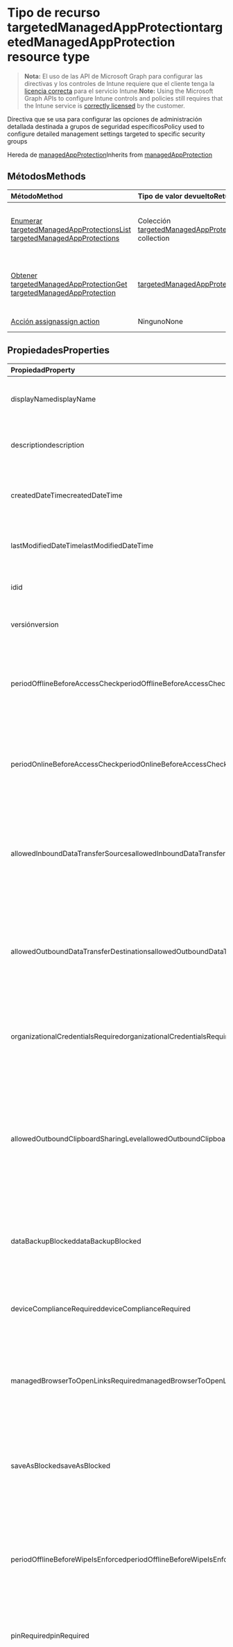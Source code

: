 # <a name="targetedmanagedappprotection-resource-type"></a><span data-ttu-id="cedd8-101">Tipo de recurso targetedManagedAppProtection</span><span class="sxs-lookup"><span data-stu-id="cedd8-101">targetedManagedAppProtection resource type</span></span>

> <span data-ttu-id="cedd8-102">**Nota:** El uso de las API de Microsoft Graph para configurar las directivas y los controles de Intune requiere que el cliente tenga la [licencia correcta](https://go.microsoft.com/fwlink/?linkid=839381) para el servicio Intune.</span><span class="sxs-lookup"><span data-stu-id="cedd8-102">**Note:** Using the Microsoft Graph APIs to configure Intune controls and policies still requires that the Intune service is [correctly licensed](https://go.microsoft.com/fwlink/?linkid=839381) by the customer.</span></span>

<span data-ttu-id="cedd8-103">Directiva que se usa para configurar las opciones de administración detallada destinada a grupos de seguridad específicos</span><span class="sxs-lookup"><span data-stu-id="cedd8-103">Policy used to configure detailed management settings targeted to specific security groups</span></span>

<span data-ttu-id="cedd8-104">Hereda de [managedAppProtection](../resources/intune_mam_managedappprotection.md)</span><span class="sxs-lookup"><span data-stu-id="cedd8-104">Inherits from [managedAppProtection](../resources/intune_mam_managedappprotection.md)</span></span>

## <a name="methods"></a><span data-ttu-id="cedd8-105">Métodos</span><span class="sxs-lookup"><span data-stu-id="cedd8-105">Methods</span></span>
|<span data-ttu-id="cedd8-106">Método</span><span class="sxs-lookup"><span data-stu-id="cedd8-106">Method</span></span>|<span data-ttu-id="cedd8-107">Tipo de valor devuelto</span><span class="sxs-lookup"><span data-stu-id="cedd8-107">Return Type</span></span>|<span data-ttu-id="cedd8-108">Descripción</span><span class="sxs-lookup"><span data-stu-id="cedd8-108">Description</span></span>|
|:---|:---|:---|
|[<span data-ttu-id="cedd8-109">Enumerar targetedManagedAppProtections</span><span class="sxs-lookup"><span data-stu-id="cedd8-109">List targetedManagedAppProtections</span></span>](../api/intune_mam_targetedmanagedappprotection_list.md)|<span data-ttu-id="cedd8-110">Colección [targetedManagedAppProtection](../resources/intune_mam_targetedmanagedappprotection.md)</span><span class="sxs-lookup"><span data-stu-id="cedd8-110">[targetedManagedAppProtection](../resources/intune_mam_targetedmanagedappprotection.md) collection</span></span>|<span data-ttu-id="cedd8-111">Enumere las propiedades y los relaciones de los objetos [targetedManagedAppProtection](../resources/intune_mam_targetedmanagedappprotection.md).</span><span class="sxs-lookup"><span data-stu-id="cedd8-111">List properties and relationships of the [targetedManagedAppProtection](../resources/intune_mam_targetedmanagedappprotection.md) objects.</span></span>|
|[<span data-ttu-id="cedd8-112">Obtener targetedManagedAppProtection</span><span class="sxs-lookup"><span data-stu-id="cedd8-112">Get targetedManagedAppProtection</span></span>](../api/intune_mam_targetedmanagedappprotection_get.md)|[<span data-ttu-id="cedd8-113">targetedManagedAppProtection</span><span class="sxs-lookup"><span data-stu-id="cedd8-113">targetedManagedAppProtection</span></span>](../resources/intune_mam_targetedmanagedappprotection.md)|<span data-ttu-id="cedd8-114">Lea las propiedades y las relaciones del objeto [targetedManagedAppProtection](../resources/intune_mam_targetedmanagedappprotection.md).</span><span class="sxs-lookup"><span data-stu-id="cedd8-114">Read properties and relationships of [plannerProgressTaskBoardTaskFormat](../resources/intune_mam_targetedmanagedappprotection.md) object.</span></span>|
|[<span data-ttu-id="cedd8-115">Acción assign</span><span class="sxs-lookup"><span data-stu-id="cedd8-115">assign action</span></span>](../api/intune_mam_targetedmanagedappprotection_assign.md)|<span data-ttu-id="cedd8-116">Ninguno</span><span class="sxs-lookup"><span data-stu-id="cedd8-116">None</span></span>|<span data-ttu-id="cedd8-117">Todavía no documentado</span><span class="sxs-lookup"><span data-stu-id="cedd8-117">Not yet documented</span></span>|

## <a name="properties"></a><span data-ttu-id="cedd8-118">Propiedades</span><span class="sxs-lookup"><span data-stu-id="cedd8-118">Properties</span></span>
|<span data-ttu-id="cedd8-119">Propiedad</span><span class="sxs-lookup"><span data-stu-id="cedd8-119">Property</span></span>|<span data-ttu-id="cedd8-120">Tipo</span><span class="sxs-lookup"><span data-stu-id="cedd8-120">Type</span></span>|<span data-ttu-id="cedd8-121">Descripción</span><span class="sxs-lookup"><span data-stu-id="cedd8-121">Description</span></span>|
|:---|:---|:---|
|<span data-ttu-id="cedd8-122">displayName</span><span class="sxs-lookup"><span data-stu-id="cedd8-122">displayName</span></span>|<span data-ttu-id="cedd8-123">Cadena</span><span class="sxs-lookup"><span data-stu-id="cedd8-123">String</span></span>|<span data-ttu-id="cedd8-124">Nombre para mostrar de la directiva.</span><span class="sxs-lookup"><span data-stu-id="cedd8-124">Policy display name.</span></span> <span data-ttu-id="cedd8-125">Heredado de [managedAppPolicy](../resources/intune_mam_managedapppolicy.md)</span><span class="sxs-lookup"><span data-stu-id="cedd8-125">Inherited from [managedAppPolicy](../resources/intune_mam_managedapppolicy.md)</span></span>|
|<span data-ttu-id="cedd8-126">description</span><span class="sxs-lookup"><span data-stu-id="cedd8-126">description</span></span>|<span data-ttu-id="cedd8-127">Cadena</span><span class="sxs-lookup"><span data-stu-id="cedd8-127">String</span></span>|<span data-ttu-id="cedd8-128">La descripción de la directiva.</span><span class="sxs-lookup"><span data-stu-id="cedd8-128">The policy's description.</span></span> <span data-ttu-id="cedd8-129">Heredado de [managedAppPolicy](../resources/intune_mam_managedapppolicy.md)</span><span class="sxs-lookup"><span data-stu-id="cedd8-129">Inherited from [managedAppPolicy](../resources/intune_mam_managedapppolicy.md)</span></span>|
|<span data-ttu-id="cedd8-130">createdDateTime</span><span class="sxs-lookup"><span data-stu-id="cedd8-130">createdDateTime</span></span>|<span data-ttu-id="cedd8-131">DateTimeOffset</span><span class="sxs-lookup"><span data-stu-id="cedd8-131">DateTimeOffset</span></span>|<span data-ttu-id="cedd8-132">La fecha y la hora de creación de la directiva.</span><span class="sxs-lookup"><span data-stu-id="cedd8-132">The date and time when the page was created.</span></span> <span data-ttu-id="cedd8-133">Heredado de [managedAppPolicy](../resources/intune_mam_managedapppolicy.md)</span><span class="sxs-lookup"><span data-stu-id="cedd8-133">Inherited from [managedAppPolicy](../resources/intune_mam_managedapppolicy.md)</span></span>|
|<span data-ttu-id="cedd8-134">lastModifiedDateTime</span><span class="sxs-lookup"><span data-stu-id="cedd8-134">lastModifiedDateTime</span></span>|<span data-ttu-id="cedd8-135">DateTimeOffset</span><span class="sxs-lookup"><span data-stu-id="cedd8-135">DateTimeOffset</span></span>|<span data-ttu-id="cedd8-136">Última vez que se modificó la directiva.</span><span class="sxs-lookup"><span data-stu-id="cedd8-136">Last time the policy was modified.</span></span> <span data-ttu-id="cedd8-137">Heredado de [managedAppPolicy](../resources/intune_mam_managedapppolicy.md)</span><span class="sxs-lookup"><span data-stu-id="cedd8-137">Inherited from [managedAppPolicy](../resources/intune_mam_managedapppolicy.md)</span></span>|
|<span data-ttu-id="cedd8-138">id</span><span class="sxs-lookup"><span data-stu-id="cedd8-138">id</span></span>|<span data-ttu-id="cedd8-139">Cadena</span><span class="sxs-lookup"><span data-stu-id="cedd8-139">String</span></span>|<span data-ttu-id="cedd8-140">Clave de la entidad.</span><span class="sxs-lookup"><span data-stu-id="cedd8-140">Key of the setting.</span></span> <span data-ttu-id="cedd8-141">Heredado de [managedAppPolicy](../resources/intune_mam_managedapppolicy.md)</span><span class="sxs-lookup"><span data-stu-id="cedd8-141">Inherited from [managedAppPolicy](../resources/intune_mam_managedapppolicy.md)</span></span>|
|<span data-ttu-id="cedd8-142">versión</span><span class="sxs-lookup"><span data-stu-id="cedd8-142">version</span></span>|<span data-ttu-id="cedd8-143">Cadena</span><span class="sxs-lookup"><span data-stu-id="cedd8-143">String</span></span>|<span data-ttu-id="cedd8-144">Versión de la entidad.</span><span class="sxs-lookup"><span data-stu-id="cedd8-144">Version of the entity.</span></span> <span data-ttu-id="cedd8-145">Heredado de [managedAppPolicy](../resources/intune_mam_managedapppolicy.md)</span><span class="sxs-lookup"><span data-stu-id="cedd8-145">Inherited from [managedAppPolicy](../resources/intune_mam_managedapppolicy.md)</span></span>|
|<span data-ttu-id="cedd8-146">periodOfflineBeforeAccessCheck</span><span class="sxs-lookup"><span data-stu-id="cedd8-146">periodOfflineBeforeAccessCheck</span></span>|<span data-ttu-id="cedd8-147">Duración</span><span class="sxs-lookup"><span data-stu-id="cedd8-147">Duration</span></span>|<span data-ttu-id="cedd8-148">El período tras el cual se comprueba el acceso cuando el dispositivo no está conectado a Internet.</span><span class="sxs-lookup"><span data-stu-id="cedd8-148">The period after which access is checked when the device is not connected to the internet.</span></span> <span data-ttu-id="cedd8-149">Heredado de [managedAppProtection](../resources/intune_mam_managedappprotection.md)</span><span class="sxs-lookup"><span data-stu-id="cedd8-149">Inherited from [managedAppProtection](../resources/intune_mam_managedappprotection.md)</span></span>|
|<span data-ttu-id="cedd8-150">periodOnlineBeforeAccessCheck</span><span class="sxs-lookup"><span data-stu-id="cedd8-150">periodOnlineBeforeAccessCheck</span></span>|<span data-ttu-id="cedd8-151">Duración</span><span class="sxs-lookup"><span data-stu-id="cedd8-151">Duration</span></span>|<span data-ttu-id="cedd8-152">El período tras el cual se comprueba el acceso cuando el dispositivo está conectado a Internet.</span><span class="sxs-lookup"><span data-stu-id="cedd8-152">The period after which access is checked when the device is connected to the internet.</span></span> <span data-ttu-id="cedd8-153">Heredado de [managedAppProtection](../resources/intune_mam_managedappprotection.md)</span><span class="sxs-lookup"><span data-stu-id="cedd8-153">Inherited from [managedAppProtection](../resources/intune_mam_managedappprotection.md)</span></span>|
|<span data-ttu-id="cedd8-154">allowedInboundDataTransferSources</span><span class="sxs-lookup"><span data-stu-id="cedd8-154">allowedInboundDataTransferSources</span></span>|<span data-ttu-id="cedd8-155">Cadena</span><span class="sxs-lookup"><span data-stu-id="cedd8-155">String</span></span>|<span data-ttu-id="cedd8-156">Orígenes desde los que permite la transferencia de datos.</span><span class="sxs-lookup"><span data-stu-id="cedd8-156">Sources from which data is allowed to be transferred.</span></span> <span data-ttu-id="cedd8-157">Heredado de [managedAppProtection](../resources/intune_mam_managedappprotection.md). Los valores posibles son: `allApps`, `managedApps` y `none`.</span><span class="sxs-lookup"><span data-stu-id="cedd8-157">Inherited from [managedAppProtection](../resources/intune_mam_managedappprotection.md) Possible values are: `allApps`, `managedApps`, `none`.</span></span>|
|<span data-ttu-id="cedd8-158">allowedOutboundDataTransferDestinations</span><span class="sxs-lookup"><span data-stu-id="cedd8-158">allowedOutboundDataTransferDestinations</span></span>|<span data-ttu-id="cedd8-159">Cadena</span><span class="sxs-lookup"><span data-stu-id="cedd8-159">String</span></span>|<span data-ttu-id="cedd8-160">Destinos a los que permite la transferencia de datos.</span><span class="sxs-lookup"><span data-stu-id="cedd8-160">Destinations to which data is allowed to be transferred.</span></span> <span data-ttu-id="cedd8-161">Heredado de [managedAppProtection](../resources/intune_mam_managedappprotection.md). Los valores posibles son: `allApps`, `managedApps` y `none`.</span><span class="sxs-lookup"><span data-stu-id="cedd8-161">Inherited from [managedAppProtection](../resources/intune_mam_managedappprotection.md) Possible values are: `allApps`, `managedApps`, `none`.</span></span>|
|<span data-ttu-id="cedd8-162">organizationalCredentialsRequired</span><span class="sxs-lookup"><span data-stu-id="cedd8-162">organizationalCredentialsRequired</span></span>|<span data-ttu-id="cedd8-163">Booleano</span><span class="sxs-lookup"><span data-stu-id="cedd8-163">Boolean</span></span>|<span data-ttu-id="cedd8-164">Indica si son necesarias las credenciales de la organización para usar la aplicación.</span><span class="sxs-lookup"><span data-stu-id="cedd8-164">Indicates whether organizational credentials are required for app use.</span></span> <span data-ttu-id="cedd8-165">Heredado de [managedAppProtection](../resources/intune_mam_managedappprotection.md)</span><span class="sxs-lookup"><span data-stu-id="cedd8-165">Inherited from [managedAppProtection](../resources/intune_mam_managedappprotection.md)</span></span>|
|<span data-ttu-id="cedd8-166">allowedOutboundClipboardSharingLevel</span><span class="sxs-lookup"><span data-stu-id="cedd8-166">allowedOutboundClipboardSharingLevel</span></span>|<span data-ttu-id="cedd8-167">Cadena</span><span class="sxs-lookup"><span data-stu-id="cedd8-167">String</span></span>|<span data-ttu-id="cedd8-168">El nivel al que puede compartirse el Portapapeles entre aplicaciones en el dispositivo administrado.</span><span class="sxs-lookup"><span data-stu-id="cedd8-168">The level to which the clipboard may be shared between apps on the managed device.</span></span> <span data-ttu-id="cedd8-169">Heredado de [managedAppProtection](../resources/intune_mam_managedappprotection.md). Los valores posibles son: `allApps`, `managedAppsWithPasteIn`, `managedApps` y `blocked`.</span><span class="sxs-lookup"><span data-stu-id="cedd8-169">Inherited from [managedAppProtection](../resources/intune_mam_managedappprotection.md) Possible values are: `allApps`, `managedAppsWithPasteIn`, `managedApps`, `blocked`.</span></span>|
|<span data-ttu-id="cedd8-170">dataBackupBlocked</span><span class="sxs-lookup"><span data-stu-id="cedd8-170">dataBackupBlocked</span></span>|<span data-ttu-id="cedd8-171">Booleano</span><span class="sxs-lookup"><span data-stu-id="cedd8-171">Boolean</span></span>|<span data-ttu-id="cedd8-172">Indica si se bloquea la copia de seguridad de los datos de la aplicación administrada.</span><span class="sxs-lookup"><span data-stu-id="cedd8-172">Indicates whether the backup of a managed app's data is blocked.</span></span> <span data-ttu-id="cedd8-173">Heredado de [managedAppProtection](../resources/intune_mam_managedappprotection.md)</span><span class="sxs-lookup"><span data-stu-id="cedd8-173">Inherited from [managedAppProtection](../resources/intune_mam_managedappprotection.md)</span></span>|
|<span data-ttu-id="cedd8-174">deviceComplianceRequired</span><span class="sxs-lookup"><span data-stu-id="cedd8-174">deviceComplianceRequired</span></span>|<span data-ttu-id="cedd8-175">Booleano</span><span class="sxs-lookup"><span data-stu-id="cedd8-175">Boolean</span></span>|<span data-ttu-id="cedd8-176">Indica si se requiere el cumplimiento del dispositivo.</span><span class="sxs-lookup"><span data-stu-id="cedd8-176">Indicates whether device compliance is required.</span></span> <span data-ttu-id="cedd8-177">Heredado de [managedAppProtection](../resources/intune_mam_managedappprotection.md)</span><span class="sxs-lookup"><span data-stu-id="cedd8-177">Inherited from [managedAppProtection](../resources/intune_mam_managedappprotection.md)</span></span>|
|<span data-ttu-id="cedd8-178">managedBrowserToOpenLinksRequired</span><span class="sxs-lookup"><span data-stu-id="cedd8-178">managedBrowserToOpenLinksRequired</span></span>|<span data-ttu-id="cedd8-179">Booleano</span><span class="sxs-lookup"><span data-stu-id="cedd8-179">Boolean</span></span>|<span data-ttu-id="cedd8-180">Indica si se deberían abrir los vínculos de Internet en la aplicación del explorador administrado.</span><span class="sxs-lookup"><span data-stu-id="cedd8-180">Indicates whether internet links should be opened in the managed browser app.</span></span> <span data-ttu-id="cedd8-181">Heredado de [managedAppProtection](../resources/intune_mam_managedappprotection.md)</span><span class="sxs-lookup"><span data-stu-id="cedd8-181">Inherited from [managedAppProtection](../resources/intune_mam_managedappprotection.md)</span></span>|
|<span data-ttu-id="cedd8-182">saveAsBlocked</span><span class="sxs-lookup"><span data-stu-id="cedd8-182">saveAsBlocked</span></span>|<span data-ttu-id="cedd8-183">Booleano</span><span class="sxs-lookup"><span data-stu-id="cedd8-183">Boolean</span></span>|<span data-ttu-id="cedd8-184">Indica si los usuarios pueden usar el elemento de menú "Guardar como" para guardar una copia de los archivos protegidos.</span><span class="sxs-lookup"><span data-stu-id="cedd8-184">Indicates whether users may use the "Save As" menu item to save a copy of protected files.</span></span> <span data-ttu-id="cedd8-185">Heredado de [managedAppProtection](../resources/intune_mam_managedappprotection.md)</span><span class="sxs-lookup"><span data-stu-id="cedd8-185">Inherited from [managedAppProtection](../resources/intune_mam_managedappprotection.md)</span></span>|
|<span data-ttu-id="cedd8-186">periodOfflineBeforeWipeIsEnforced</span><span class="sxs-lookup"><span data-stu-id="cedd8-186">periodOfflineBeforeWipeIsEnforced</span></span>|<span data-ttu-id="cedd8-187">Duración</span><span class="sxs-lookup"><span data-stu-id="cedd8-187">Duration</span></span>|<span data-ttu-id="cedd8-188">La cantidad de tiempo que una aplicación puede estar desconectada de Internet antes de que se borren los datos administrados.</span><span class="sxs-lookup"><span data-stu-id="cedd8-188">The amount of time an app is allowed to remain disconnected from the internet before all managed data it is wiped.</span></span> <span data-ttu-id="cedd8-189">Heredado de [managedAppProtection](../resources/intune_mam_managedappprotection.md)</span><span class="sxs-lookup"><span data-stu-id="cedd8-189">Inherited from [managedAppProtection](../resources/intune_mam_managedappprotection.md)</span></span>|
|<span data-ttu-id="cedd8-190">pinRequired</span><span class="sxs-lookup"><span data-stu-id="cedd8-190">pinRequired</span></span>|<span data-ttu-id="cedd8-191">Booleano</span><span class="sxs-lookup"><span data-stu-id="cedd8-191">Boolean</span></span>|<span data-ttu-id="cedd8-192">Indica si se requiere un PIN de nivel de aplicación.</span><span class="sxs-lookup"><span data-stu-id="cedd8-192">Indicates whether an app-level pin is required.</span></span> <span data-ttu-id="cedd8-193">Heredado de [managedAppProtection](../resources/intune_mam_managedappprotection.md)</span><span class="sxs-lookup"><span data-stu-id="cedd8-193">Inherited from [managedAppProtection](../resources/intune_mam_managedappprotection.md)</span></span>|
|<span data-ttu-id="cedd8-194">maximumPinRetries</span><span class="sxs-lookup"><span data-stu-id="cedd8-194">maximumPinRetries</span></span>|<span data-ttu-id="cedd8-195">Int32</span><span class="sxs-lookup"><span data-stu-id="cedd8-195">Int32</span></span>|<span data-ttu-id="cedd8-196">Número máximo de intentos de reintento de PIN incorrecto antes de que se borre la aplicación administrada.</span><span class="sxs-lookup"><span data-stu-id="cedd8-196">Maximum number of incorrect pin retry attempts before the managed app is wiped.</span></span> <span data-ttu-id="cedd8-197">Heredado de [managedAppProtection](../resources/intune_mam_managedappprotection.md)</span><span class="sxs-lookup"><span data-stu-id="cedd8-197">Inherited from [managedAppProtection](../resources/intune_mam_managedappprotection.md)</span></span>|
|<span data-ttu-id="cedd8-198">simplePinBlocked</span><span class="sxs-lookup"><span data-stu-id="cedd8-198">simplePinBlocked</span></span>|<span data-ttu-id="cedd8-199">Booleano</span><span class="sxs-lookup"><span data-stu-id="cedd8-199">Boolean</span></span>|<span data-ttu-id="cedd8-200">Indica si simplePin está bloqueado.</span><span class="sxs-lookup"><span data-stu-id="cedd8-200">Indicates whether simplePin is blocked.</span></span> <span data-ttu-id="cedd8-201">Heredado de [managedAppProtection](../resources/intune_mam_managedappprotection.md)</span><span class="sxs-lookup"><span data-stu-id="cedd8-201">Inherited from [managedAppProtection](../resources/intune_mam_managedappprotection.md)</span></span>|
|<span data-ttu-id="cedd8-202">minimumPinLength</span><span class="sxs-lookup"><span data-stu-id="cedd8-202">minimumPinLength</span></span>|<span data-ttu-id="cedd8-203">Int32</span><span class="sxs-lookup"><span data-stu-id="cedd8-203">Int32</span></span>|<span data-ttu-id="cedd8-204">Longitud mínima de PIN necesaria para un PIN de nivel de aplicación si PinRequired se establece en True. Heredado de [managedAppProtection](../resources/intune_mam_managedappprotection.md)</span><span class="sxs-lookup"><span data-stu-id="cedd8-204">Minimum pin length required for an app-level pin if PinRequired is set to True Inherited from [managedAppProtection](../resources/intune_mam_managedappprotection.md)</span></span>|
|<span data-ttu-id="cedd8-205">pinCharacterSet</span><span class="sxs-lookup"><span data-stu-id="cedd8-205">pinCharacterSet</span></span>|<span data-ttu-id="cedd8-206">Cadena</span><span class="sxs-lookup"><span data-stu-id="cedd8-206">String</span></span>|<span data-ttu-id="cedd8-207">Conjunto de caracteres que se puede usar para un PIN de nivel de aplicación si PinRequired se establece en True.</span><span class="sxs-lookup"><span data-stu-id="cedd8-207">Character set which may be used for an app-level pin if PinRequired is set to True.</span></span> <span data-ttu-id="cedd8-208">Heredado de [managedAppProtection](../resources/intune_mam_managedappprotection.md). Los valores posibles son: `numeric` y `alphanumericAndSymbol`.</span><span class="sxs-lookup"><span data-stu-id="cedd8-208">Inherited from [managedAppProtection](../resources/intune_mam_managedappprotection.md) Possible values are: `numeric`, `alphanumericAndSymbol`.</span></span>|
|<span data-ttu-id="cedd8-209">periodBeforePinReset</span><span class="sxs-lookup"><span data-stu-id="cedd8-209">periodBeforePinReset</span></span>|<span data-ttu-id="cedd8-210">Duración</span><span class="sxs-lookup"><span data-stu-id="cedd8-210">Duration</span></span>|<span data-ttu-id="cedd8-211">TimePeriod antes de que se deba restablecer el PIN de todos los niveles si PinRequired se establece en True.</span><span class="sxs-lookup"><span data-stu-id="cedd8-211">TimePeriod before the all-level pin must be reset if PinRequired is set to True.</span></span> <span data-ttu-id="cedd8-212">Heredado de [managedAppProtection](../resources/intune_mam_managedappprotection.md)</span><span class="sxs-lookup"><span data-stu-id="cedd8-212">Inherited from [managedAppProtection](../resources/intune_mam_managedappprotection.md)</span></span>|
|<span data-ttu-id="cedd8-213">allowedDataStorageLocations</span><span class="sxs-lookup"><span data-stu-id="cedd8-213">allowedDataStorageLocations</span></span>|<span data-ttu-id="cedd8-214">Colección de cadenas</span><span class="sxs-lookup"><span data-stu-id="cedd8-214">String collection</span></span>|<span data-ttu-id="cedd8-215">Ubicaciones de almacenamiento de datos en las que un usuario puede almacenar datos administrados.</span><span class="sxs-lookup"><span data-stu-id="cedd8-215">Data storage locations where a user may store managed data.</span></span> <span data-ttu-id="cedd8-216">Heredado de [managedAppProtection](../resources/intune_mam_managedappprotection.md)</span><span class="sxs-lookup"><span data-stu-id="cedd8-216">Inherited from [managedAppProtection](../resources/intune_mam_managedappprotection.md)</span></span>|
|<span data-ttu-id="cedd8-217">contactSyncBlocked</span><span class="sxs-lookup"><span data-stu-id="cedd8-217">contactSyncBlocked</span></span>|<span data-ttu-id="cedd8-218">Booleano</span><span class="sxs-lookup"><span data-stu-id="cedd8-218">Boolean</span></span>|<span data-ttu-id="cedd8-219">Indica si se pueden sincronizar los contactos en el dispositivo del usuario.</span><span class="sxs-lookup"><span data-stu-id="cedd8-219">Indicates whether contacts can be synced to the user's device.</span></span> <span data-ttu-id="cedd8-220">Heredado de [managedAppProtection](../resources/intune_mam_managedappprotection.md)</span><span class="sxs-lookup"><span data-stu-id="cedd8-220">Inherited from [managedAppProtection](../resources/intune_mam_managedappprotection.md)</span></span>|
|<span data-ttu-id="cedd8-221">printBlocked</span><span class="sxs-lookup"><span data-stu-id="cedd8-221">printBlocked</span></span>|<span data-ttu-id="cedd8-222">Booleano</span><span class="sxs-lookup"><span data-stu-id="cedd8-222">Boolean</span></span>|<span data-ttu-id="cedd8-223">Indica si se puede imprimir desde las aplicaciones administradas.</span><span class="sxs-lookup"><span data-stu-id="cedd8-223">Indicates whether printing is allowed from managed apps.</span></span> <span data-ttu-id="cedd8-224">Heredado de [managedAppProtection](../resources/intune_mam_managedappprotection.md)</span><span class="sxs-lookup"><span data-stu-id="cedd8-224">Inherited from [managedAppProtection](../resources/intune_mam_managedappprotection.md)</span></span>|
|<span data-ttu-id="cedd8-225">fingerprintBlocked</span><span class="sxs-lookup"><span data-stu-id="cedd8-225">fingerprintBlocked</span></span>|<span data-ttu-id="cedd8-226">Booleano</span><span class="sxs-lookup"><span data-stu-id="cedd8-226">Boolean</span></span>|<span data-ttu-id="cedd8-227">Indica si se permite el uso del lector de huella digital en lugar de un PIN si PinRequired se establece en True.</span><span class="sxs-lookup"><span data-stu-id="cedd8-227">Indicates whether use of the fingerprint reader is allowed in place of a pin if PinRequired is set to True.</span></span> <span data-ttu-id="cedd8-228">Heredado de [managedAppProtection](../resources/intune_mam_managedappprotection.md)</span><span class="sxs-lookup"><span data-stu-id="cedd8-228">Inherited from [managedAppProtection](../resources/intune_mam_managedappprotection.md)</span></span>|
|<span data-ttu-id="cedd8-229">disableAppPinIfDevicePinIsSet</span><span class="sxs-lookup"><span data-stu-id="cedd8-229">disableAppPinIfDevicePinIsSet</span></span>|<span data-ttu-id="cedd8-230">Booleano</span><span class="sxs-lookup"><span data-stu-id="cedd8-230">Boolean</span></span>|<span data-ttu-id="cedd8-231">Indica si es necesario el uso del PIN de la aplicación si se establece el PIN del dispositivo.</span><span class="sxs-lookup"><span data-stu-id="cedd8-231">Indicates whether use of the app pin is required if the device pin is set.</span></span> <span data-ttu-id="cedd8-232">Heredado de [managedAppProtection](../resources/intune_mam_managedappprotection.md)</span><span class="sxs-lookup"><span data-stu-id="cedd8-232">Inherited from [managedAppProtection](../resources/intune_mam_managedappprotection.md)</span></span>|
|<span data-ttu-id="cedd8-233">minimumRequiredOsVersion</span><span class="sxs-lookup"><span data-stu-id="cedd8-233">minimumRequiredOsVersion</span></span>|<span data-ttu-id="cedd8-234">Cadena</span><span class="sxs-lookup"><span data-stu-id="cedd8-234">String</span></span>|<span data-ttu-id="cedd8-235">Las versiones anteriores a la versión especificada impedirán que la aplicación administrada obtenga acceso a los datos de la compañía.</span><span class="sxs-lookup"><span data-stu-id="cedd8-235">Versions less than the specified version will block the managed app from accessing company data.</span></span> <span data-ttu-id="cedd8-236">Heredado de [managedAppProtection](../resources/intune_mam_managedappprotection.md)</span><span class="sxs-lookup"><span data-stu-id="cedd8-236">Inherited from [managedAppProtection](../resources/intune_mam_managedappprotection.md)</span></span>|
|<span data-ttu-id="cedd8-237">minimumWarningOsVersion</span><span class="sxs-lookup"><span data-stu-id="cedd8-237">minimumWarningOsVersion</span></span>|<span data-ttu-id="cedd8-238">Cadena</span><span class="sxs-lookup"><span data-stu-id="cedd8-238">String</span></span>|<span data-ttu-id="cedd8-239">Las versiones anteriores a la versión especificada provocarán un mensaje de advertencia en la aplicación administrada que intenta obtener acceso a los datos de la compañía.</span><span class="sxs-lookup"><span data-stu-id="cedd8-239">Versions less than the specified version will result in warning message on the managed app from accessing company data.</span></span> <span data-ttu-id="cedd8-240">Heredado de [managedAppProtection](../resources/intune_mam_managedappprotection.md)</span><span class="sxs-lookup"><span data-stu-id="cedd8-240">Inherited from [managedAppProtection](../resources/intune_mam_managedappprotection.md)</span></span>|
|<span data-ttu-id="cedd8-241">minimumRequiredAppVersion</span><span class="sxs-lookup"><span data-stu-id="cedd8-241">minimumRequiredAppVersion</span></span>|<span data-ttu-id="cedd8-242">Cadena</span><span class="sxs-lookup"><span data-stu-id="cedd8-242">String</span></span>|<span data-ttu-id="cedd8-243">Las versiones anteriores a la versión especificada impedirán que la aplicación administrada obtenga acceso a los datos de la compañía.</span><span class="sxs-lookup"><span data-stu-id="cedd8-243">Versions less than the specified version will block the managed app from accessing company data.</span></span> <span data-ttu-id="cedd8-244">Heredado de [managedAppProtection](../resources/intune_mam_managedappprotection.md)</span><span class="sxs-lookup"><span data-stu-id="cedd8-244">Inherited from [managedAppProtection](../resources/intune_mam_managedappprotection.md)</span></span>|
|<span data-ttu-id="cedd8-245">minimumWarningAppVersion</span><span class="sxs-lookup"><span data-stu-id="cedd8-245">minimumWarningAppVersion</span></span>|<span data-ttu-id="cedd8-246">Cadena</span><span class="sxs-lookup"><span data-stu-id="cedd8-246">String</span></span>|<span data-ttu-id="cedd8-247">Las versiones anteriores a la versión especificada provocarán un mensaje de advertencia en la aplicación administrada.</span><span class="sxs-lookup"><span data-stu-id="cedd8-247">Versions less than the specified version will result in warning message on the managed app.</span></span> <span data-ttu-id="cedd8-248">Heredado de [managedAppProtection](../resources/intune_mam_managedappprotection.md)</span><span class="sxs-lookup"><span data-stu-id="cedd8-248">Inherited from [managedAppProtection](../resources/intune_mam_managedappprotection.md)</span></span>|
|<span data-ttu-id="cedd8-249">isAssigned</span><span class="sxs-lookup"><span data-stu-id="cedd8-249">isAssigned</span></span>|<span data-ttu-id="cedd8-250">Booleano</span><span class="sxs-lookup"><span data-stu-id="cedd8-250">Boolean</span></span>|<span data-ttu-id="cedd8-251">Indica si la directiva se implementará en los grupos de inclusión o no.</span><span class="sxs-lookup"><span data-stu-id="cedd8-251">Indicates if the policy is deployed to any inclusion groups or not.</span></span>|

## <a name="relationships"></a><span data-ttu-id="cedd8-252">Relaciones</span><span class="sxs-lookup"><span data-stu-id="cedd8-252">Relationships</span></span>
|<span data-ttu-id="cedd8-253">Relación</span><span class="sxs-lookup"><span data-stu-id="cedd8-253">Relationship</span></span>|<span data-ttu-id="cedd8-254">Tipo</span><span class="sxs-lookup"><span data-stu-id="cedd8-254">Type</span></span>|<span data-ttu-id="cedd8-255">Descripción</span><span class="sxs-lookup"><span data-stu-id="cedd8-255">Description</span></span>|
|:---|:---|:---|
|<span data-ttu-id="cedd8-256">asignaciones</span><span class="sxs-lookup"><span data-stu-id="cedd8-256">assignments</span></span>|<span data-ttu-id="cedd8-257">Colección [targetedManagedAppPolicyAssignment](../resources/intune_mam_targetedmanagedapppolicyassignment.md)</span><span class="sxs-lookup"><span data-stu-id="cedd8-257">[targetedManagedAppPolicyAssignment](../resources/intune_mam_targetedmanagedapppolicyassignment.md) collection</span></span>|<span data-ttu-id="cedd8-258">Propiedad de navegación a la lista de inclusión y exclusión de los grupos en los que se implementará la directiva.</span><span class="sxs-lookup"><span data-stu-id="cedd8-258">Navigation property to list of inclusion and exclusion groups to which the policy is deployed.</span></span>|

## <a name="json-representation"></a><span data-ttu-id="cedd8-259">Representación JSON</span><span class="sxs-lookup"><span data-stu-id="cedd8-259">JSON Representation</span></span>
<span data-ttu-id="cedd8-260">Aquí tiene una representación JSON del recurso.</span><span class="sxs-lookup"><span data-stu-id="cedd8-260">Here is a JSON representation of the resource.</span></span>
<!-- {
  "blockType": "resource",
  "keyProperty": "id",
  "@odata.type": "microsoft.graph.targetedManagedAppProtection"
}
-->
``` json
{
  "@odata.type": "#microsoft.graph.targetedManagedAppProtection",
  "displayName": "String",
  "description": "String",
  "createdDateTime": "String (timestamp)",
  "lastModifiedDateTime": "String (timestamp)",
  "id": "String (identifier)",
  "version": "String",
  "periodOfflineBeforeAccessCheck": "String (duration)",
  "periodOnlineBeforeAccessCheck": "String (duration)",
  "allowedInboundDataTransferSources": "String",
  "allowedOutboundDataTransferDestinations": "String",
  "organizationalCredentialsRequired": true,
  "allowedOutboundClipboardSharingLevel": "String",
  "dataBackupBlocked": true,
  "deviceComplianceRequired": true,
  "managedBrowserToOpenLinksRequired": true,
  "saveAsBlocked": true,
  "periodOfflineBeforeWipeIsEnforced": "String (duration)",
  "pinRequired": true,
  "maximumPinRetries": 1024,
  "simplePinBlocked": true,
  "minimumPinLength": 1024,
  "pinCharacterSet": "String",
  "periodBeforePinReset": "String (duration)",
  "allowedDataStorageLocations": [
    "String"
  ],
  "contactSyncBlocked": true,
  "printBlocked": true,
  "fingerprintBlocked": true,
  "disableAppPinIfDevicePinIsSet": true,
  "minimumRequiredOsVersion": "String",
  "minimumWarningOsVersion": "String",
  "minimumRequiredAppVersion": "String",
  "minimumWarningAppVersion": "String",
  "isAssigned": true
}
```




